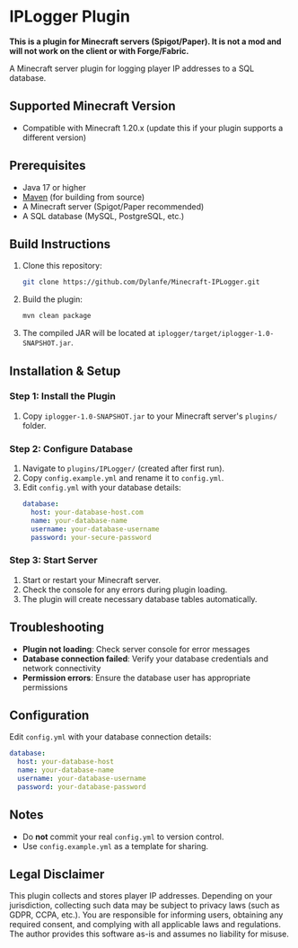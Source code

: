# IPLogger Plugin

**This is a plugin for Minecraft servers (Spigot/Paper). It is not a mod and will not work on the client or with Forge/Fabric.**

A Minecraft server plugin for logging player IP addresses to a SQL database.

## Supported Minecraft Version

- Compatible with Minecraft 1.20.x (update this if your plugin supports a different version)

## Prerequisites

- Java 17 or higher
- [Maven](https://maven.apache.org/) (for building from source)
- A Minecraft server (Spigot/Paper recommended)
- A SQL database (MySQL, PostgreSQL, etc.)

## Build Instructions

1. Clone this repository:
   ```sh
   git clone https://github.com/Dylanfe/Minecraft-IPLogger.git
   ```

2. Build the plugin:
   ```sh
   mvn clean package
   ```

3. The compiled JAR will be located at `iplogger/target/iplogger-1.0-SNAPSHOT.jar`.

## Installation & Setup

### Step 1: Install the Plugin
1. Copy `iplogger-1.0-SNAPSHOT.jar` to your Minecraft server's `plugins/` folder.

### Step 2: Configure Database
1. Navigate to `plugins/IPLogger/` (created after first run).
2. Copy `config.example.yml` and rename it to `config.yml`.
3. Edit `config.yml` with your database details:
   ```yaml
   database:
     host: your-database-host.com
     name: your-database-name
     username: your-database-username
     password: your-secure-password
   ```

### Step 3: Start Server
1. Start or restart your Minecraft server.
2. Check the console for any errors during plugin loading.
3. The plugin will create necessary database tables automatically.

## Troubleshooting

- **Plugin not loading**: Check server console for error messages
- **Database connection failed**: Verify your database credentials and network connectivity
- **Permission errors**: Ensure the database user has appropriate permissions

## Configuration

Edit `config.yml` with your database connection details:
```yaml
database:
  host: your-database-host
  name: your-database-name
  username: your-database-username
  password: your-database-password
```

## Notes

- Do **not** commit your real `config.yml` to version control.
- Use `config.example.yml` as a template for sharing.

## Legal Disclaimer

This plugin collects and stores player IP addresses. Depending on your jurisdiction, collecting such data may be subject to privacy laws (such as GDPR, CCPA, etc.). You are responsible for informing users, obtaining any required consent, and complying with all applicable laws and regulations. The author provides this software as-is and assumes no liability for misuse.
